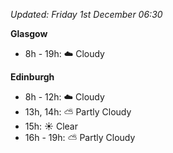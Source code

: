 *Updated: Friday 1st December 06:30*

**Glasgow**

* 8h - 19h: :cloud: Cloudy

**Edinburgh**

* 8h - 12h: :cloud: Cloudy
* 13h, 14h: :partly_sunny: Partly Cloudy
* 15h: :sunny: Clear
* 16h - 19h: :partly_sunny: Partly Cloudy
